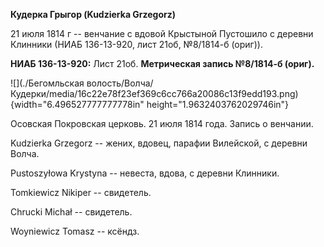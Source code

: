 **Кудерка Грыгор (Kudzierka Grzegorz)**

21 июля 1814 г -- венчание с вдовой Крыстыной Пустошило с деревни
Клинники (НИАБ 136-13-920, лист 21об, №8/1814-б (ориг)).

**НИАБ 136-13-920:** Лист 21об. **Метрическая запись №8/1814-б (ориг).**

![](./Бегомльская волость/Волча/Кудерки/media/16c22e78f23ef369c6cc766a20086c13f9edd193.png){width="6.496527777777778in"
height="1.9632403762029746in"}

Осовская Покровская церковь. 21 июля 1814 года. Запись о венчании.

Kudzierka Grzegorz -- жених, вдовец, парафии Вилейской, с деревни Волча.

Pustoszyłowa Krystyna -- невеста, вдова, с деревни Клинники.

Tomkiewicz Nikiper -- свидетель.

Chrucki Michał -- свидетель.

Woyniewicz Tomasz -- ксёндз.
